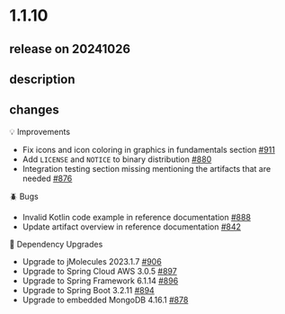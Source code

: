 # 1.1.10

## release on 20241026

## description

## changes

💡 Improvements

* Fix icons and icon coloring in graphics in fundamentals section <a href="https://github.com/spring-projects/spring-modulith/issues/911" data-hovercard-type="issue" data-hovercard-url="/spring-projects/spring-modulith/issues/911/hovercard">#911</a>
* Add <code>LICENSE</code> and <code>NOTICE</code> to binary distribution <a href="https://github.com/spring-projects/spring-modulith/issues/880" data-hovercard-type="issue" data-hovercard-url="/spring-projects/spring-modulith/issues/880/hovercard">#880</a>
* Integration testing section missing mentioning the artifacts that are needed <a href="https://github.com/spring-projects/spring-modulith/issues/876" data-hovercard-type="issue" data-hovercard-url="/spring-projects/spring-modulith/issues/876/hovercard">#876</a>

🪲 Bugs

* Invalid Kotlin code example in reference documentation <a href="https://github.com/spring-projects/spring-modulith/issues/888" data-hovercard-type="issue" data-hovercard-url="/spring-projects/spring-modulith/issues/888/hovercard">#888</a>
* Update artifact overview in reference documentation <a href="https://github.com/spring-projects/spring-modulith/issues/842" data-hovercard-type="issue" data-hovercard-url="/spring-projects/spring-modulith/issues/842/hovercard">#842</a>

🔨 Dependency Upgrades

* Upgrade to jMolecules 2023.1.7 <a href="https://github.com/spring-projects/spring-modulith/issues/906" data-hovercard-type="issue" data-hovercard-url="/spring-projects/spring-modulith/issues/906/hovercard">#906</a>
* Upgrade to Spring Cloud AWS 3.0.5 <a href="https://github.com/spring-projects/spring-modulith/issues/897" data-hovercard-type="issue" data-hovercard-url="/spring-projects/spring-modulith/issues/897/hovercard">#897</a>
* Upgrade to Spring Framework 6.1.14 <a href="https://github.com/spring-projects/spring-modulith/issues/896" data-hovercard-type="issue" data-hovercard-url="/spring-projects/spring-modulith/issues/896/hovercard">#896</a>
* Upgrade to Spring Boot 3.2.11 <a href="https://github.com/spring-projects/spring-modulith/issues/894" data-hovercard-type="issue" data-hovercard-url="/spring-projects/spring-modulith/issues/894/hovercard">#894</a>
* Upgrade to embedded MongoDB 4.16.1 <a href="https://github.com/spring-projects/spring-modulith/issues/878" data-hovercard-type="issue" data-hovercard-url="/spring-projects/spring-modulith/issues/878/hovercard">#878</a>

